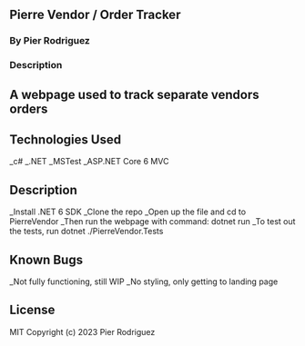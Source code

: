 ## Pierre Vendor / Order Tracker

### By Pier Rodriguez

### Description

## A webpage used to track separate vendors orders

## Technologies Used

_c#
_.NET
_MSTest
_ASP.NET Core 6 MVC

## Description
_Install .NET 6 SDK
_Clone the repo 
_Open up the file and cd to PierreVendor 
_Then run the webpage with command: dotnet run 
_To test out the tests, run dotnet ./PierreVendor.Tests

## Known Bugs

_Not fully functioning, still WIP
_No styling, only getting to landing page

## License

MIT 
Copyright  (c) 2023 Pier Rodriguez

